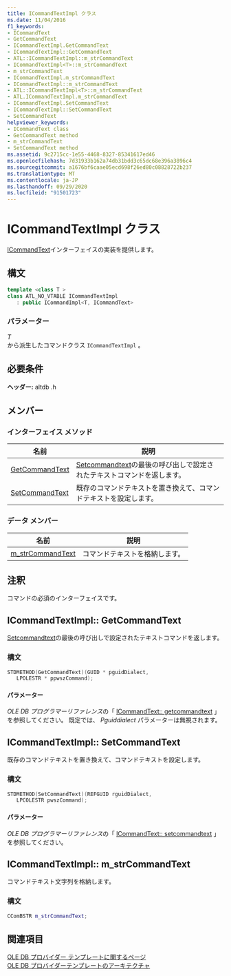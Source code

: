 ```yaml
---
title: ICommandTextImpl クラス
ms.date: 11/04/2016
f1_keywords:
- ICommandText
- GetCommandText
- ICommandTextImpl.GetCommandText
- ICommandTextImpl::GetCommandText
- ATL::ICommandTextImpl::m_strCommandText
- ICommandTextImpl<T>::m_strCommandText
- m_strCommandText
- ICommandTextImpl.m_strCommandText
- ICommandTextImpl::m_strCommandText
- ATL::ICommandTextImpl<T>::m_strCommandText
- ATL.ICommandTextImpl.m_strCommandText
- ICommandTextImpl.SetCommandText
- ICommandTextImpl::SetCommandText
- SetCommandText
helpviewer_keywords:
- ICommandText class
- GetCommandText method
- m_strCommandText
- SetCommandText method
ms.assetid: 9c2715cc-1e55-4468-8327-85341617ed46
ms.openlocfilehash: 7d31933b162a74db31bdd3c65dc68e396a3896c4
ms.sourcegitcommit: a1676bf6caae05ecd698f26ed80c08828722b237
ms.translationtype: MT
ms.contentlocale: ja-JP
ms.lasthandoff: 09/29/2020
ms.locfileid: "91501723"
---
```

# <a name="icommandtextimpl-class"></a>ICommandTextImpl クラス

[ICommandText](/previous-versions/windows/desktop/ms714914(v=vs.85))インターフェイスの実装を提供します。

## <a name="syntax"></a>構文

```cpp
template <class T >
class ATL_NO_VTABLE ICommandTextImpl
   : public ICommandImpl<T, ICommandText>
```

### <a name="parameters"></a>パラメーター

*T*<br/>
から派生したコマンドクラス `ICommandTextImpl` 。

## <a name="requirements"></a>必要条件

**ヘッダー:** altdb .h

## <a name="members"></a>メンバー

### <a name="interface-methods"></a>インターフェイス メソッド

| 名前 | 説明 |
|-|-|
|[GetCommandText](#getcommandtext)|[Setcommandtext](#setcommandtext)の最後の呼び出しで設定されたテキストコマンドを返します。|
|[SetCommandText](#setcommandtext)|既存のコマンドテキストを置き換えて、コマンドテキストを設定します。|

### <a name="data-members"></a>データ メンバー

| 名前 | 説明 |
|-|-|
|[m_strCommandText](#strcommandtext)|コマンドテキストを格納します。|

## <a name="remarks"></a>注釈

コマンドの必須のインターフェイスです。

## <a name="icommandtextimplgetcommandtext"></a><a name="getcommandtext"></a> ICommandTextImpl:: GetCommandText

[Setcommandtext](#setcommandtext)の最後の呼び出しで設定されたテキストコマンドを返します。

### <a name="syntax"></a>構文

```cpp
STDMETHOD(GetCommandText)(GUID * pguidDialect,
   LPOLESTR * ppwszCommand);
```

#### <a name="parameters"></a>パラメーター

*OLE DB プログラマーリファレンス*の「 [ICommandText:: getcommandtext](/previous-versions/windows/desktop/ms709825(v=vs.85)) 」を参照してください。 既定では、 *Pguiddialect* パラメーターは無視されます。

## <a name="icommandtextimplsetcommandtext"></a><a name="setcommandtext"></a> ICommandTextImpl:: SetCommandText

既存のコマンドテキストを置き換えて、コマンドテキストを設定します。

### <a name="syntax"></a>構文

```cpp
STDMETHOD(SetCommandText)(REFGUID rguidDialect,
   LPCOLESTR pwszCommand);
```

#### <a name="parameters"></a>パラメーター

*OLE DB プログラマーリファレンス*の「 [ICommandText:: setcommandtext](/previous-versions/windows/desktop/ms709757(v=vs.85)) 」を参照してください。

## <a name="icommandtextimplm_strcommandtext"></a><a name="strcommandtext"></a> ICommandTextImpl:: m_strCommandText

コマンドテキスト文字列を格納します。

### <a name="syntax"></a>構文

```cpp
CComBSTR m_strCommandText;
```

## <a name="see-also"></a>関連項目

[OLE DB プロバイダー テンプレートに関するページ](../../data/oledb/ole-db-provider-templates-cpp.md)<br/>
[OLE DB プロバイダーテンプレートのアーキテクチャ](../../data/oledb/ole-db-provider-template-architecture.md)

